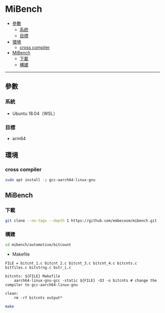 # MiBench

<!-- vim-markdown-toc GFM -->

* [參數](#參數)
    - [系統](#系統)
    - [目標](#目標)
* [環境](#環境)
    - [cross compiler](#cross-compiler)
* [MiBench](#mibench)
    - [下載](#下載)
    - [構建](#構建)

<!-- vim-markdown-toc -->

---

## 參數

### 系統

-   Ubuntu 18.04（WSL）

### 目標

-   arm64

## 環境

### cross compiler

```zsh
sudo apt install -y gcc-aarch64-linux-gnu
```

## MiBench

### 下載

```zsh
git clone --no-tags --depth 1 https://github.com/embecosm/mibench.git
```

### 構建

```zsh
cd mibench/automotive/bitcount
```

-   Makefile

```make
FILE = bitcnt_1.c bitcnt_2.c bitcnt_3.c bitcnt_4.c bitcnts.c bitfiles.c bitstrng.c bstr_i.c

bitcnts: ${FILE} Makefile
	aarch64-linux-gnu-gcc -static ${FILE} -O3 -o bitcnts # change the compiler to gcc-aarch64-linux-gnu

clean:
	rm -rf bitcnts output*
```

```zsh
make
```
